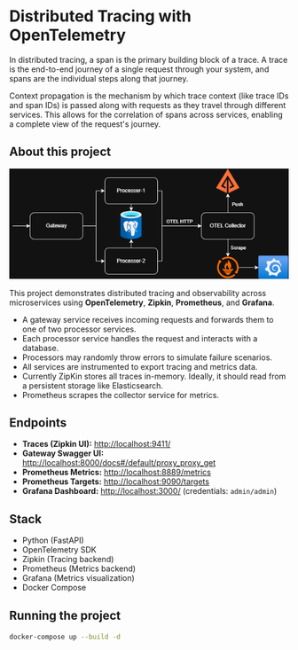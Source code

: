 # Distributed Tracing with OpenTelemetry

In distributed tracing, a span is the primary building block of a trace. A trace is the end-to-end journey of a single request through your system, and spans are the individual steps along that journey.

Context propagation is the mechanism by which trace context (like trace IDs and span IDs) is passed along with requests as they travel through different services. This allows for the correlation of spans across services, enabling a complete view of the request's journey.

## About this project

![](./Architecture.png)

This project demonstrates distributed tracing and observability across microservices using **OpenTelemetry**, **Zipkin**, **Prometheus**, and **Grafana**.

- A gateway service receives incoming requests and forwards them to one of two processor services.
- Each processor service handles the request and interacts with a database.
- Processors may randomly throw errors to simulate failure scenarios.
- All services are instrumented to export tracing and metrics data.
- Currently ZipKin stores all traces in-memory. Ideally, it should read from a persistent storage like Elasticsearch.
- Prometheus scrapes the collector service for metrics.

## Endpoints

- **Traces (Zipkin UI):** [http://localhost:9411/](http://localhost:9411/)
- **Gateway Swagger UI:** [http://localhost:8000/docs#/default/proxy_proxy_get](http://localhost:8000/docs#/default/proxy_proxy_get)
- **Prometheus Metrics:** [http://localhost:8889/metrics](http://localhost:8889/metrics)
- **Prometheus Targets:** [http://localhost:9090/targets](http://localhost:9090/targets)
- **Grafana Dashboard:** [http://localhost:3000/](http://localhost:3000/) (credentials: `admin/admin`)

## Stack

- Python (FastAPI)
- OpenTelemetry SDK
- Zipkin (Tracing backend)
- Prometheus (Metrics backend)
- Grafana (Metrics visualization)
- Docker Compose

## Running the project

```bash
docker-compose up --build -d
```
